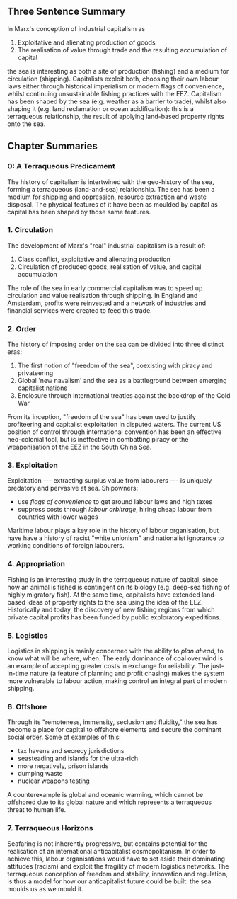 ## Three Sentence Summary

In Marx's conception of industrial capitalism as

1.  Exploitative and alienating production of goods
2.  The realisation of value through trade and the resulting
    accumulation of capital

the sea is interesting as both a site of production (fishing) and a
medium for circulation (shipping). Capitalists exploit both, choosing
their own labour laws either through historical imperialism or modern
flags of convenience, whilst continuing unsustainable fishing practices
with the EEZ. Capitalism has been shaped by the sea (e.g. weather as a
barrier to trade), whilst also shaping it (e.g. land reclamation or
ocean acidification): this is a terraqueous relationship, the result of
applying land-based property rights onto the sea.

## Chapter Summaries

### 0: A Terraqueous Predicament 

The history of capitalism is intertwined with the geo-history of the
sea, forming a terraqueous (land-and-sea) relationship. The sea has been
a medium for shipping and oppression, resource extraction and waste
disposal. The physical features of it have been as moulded by capital as
capital has been shaped by those same features.

### 1. Circulation 

The development of Marx's "real" industrial capitalism is a result of:

1.  Class conflict, exploitative and alienating production
2.  Circulation of produced goods, realisation of value, and capital
    accumulation

The role of the sea in early commercial capitalism was to speed up
circulation and value realisation through shipping. In England and
Amsterdam, profits were reinvested and a network of industries and
financial services were created to feed this trade.

### 2. Order 

The history of imposing order on the sea can be divided into three
distinct eras:

1.  The first notion of "freedom of the sea", coexisting with piracy and
    privateering
2.  Global 'new navalism' and the sea as a battleground between emerging
    capitalist nations
3.  Enclosure through international treaties against the backdrop of the
    Cold War

From its inception, "freedom of the sea" has been used to justify
profiteering and capitalist exploitation in disputed waters. The current
US position of control through international convention has been an
effective neo-colonial tool, but is ineffective in combatting piracy or
the weaponisation of the EEZ in the South China Sea.

### 3. Exploitation 

Exploitation --- extracting surplus value from labourers --- is uniquely
predatory and pervasive at sea. Shipowners:

-   use *flags of convenience* to get around labour laws and high taxes
-   suppress costs through *labour arbitrage*, hiring cheap labour from
    countries with lower wages

Maritime labour plays a key role in the history of labour organisation,
but have have a history of racist "white unionism" and nationalist
ignorance to working conditions of foreign labourers.

### 4. Appropriation 

Fishing is an interesting study in the terraqueous nature of capital,
since how an animal is fished is contingent on its biology (e.g.
deep-sea fishing of highly migratory fish). At the same time,
capitalists have extended land-based ideas of property rights to the sea
using the idea of the EEZ. Historically and today, the discovery of new
fishing regions from which private capital profits has been funded by
public exploratory expeditions.

### 5. Logistics 

Logistics in shipping is mainly concerned with the ability to *plan
ahead*, to know what will be where, when. The early dominance of coal
over wind is an example of accepting greater costs in exchange for
reliability. The just-in-time nature (a feature of planning and profit
chasing) makes the system more vulnerable to labour action, making
control an integral part of modern shipping.

### 6. Offshore 

Through its "remoteness, immensity, seclusion and fluidity," the sea has
become a place for capital to offshore elements and secure the dominant
social order. Some of examples of this:

-   tax havens and secrecy jurisdictions
-   seasteading and islands for the ultra-rich
-   more negatively, prison islands
-   dumping waste
-   nuclear weapons testing

A counterexample is global and oceanic warming, which cannot be
offshored due to its global nature and which represents a terraqueous
threat to human life.

### 7. Terraqueous Horizons 

Seafaring is not inherently progressive, but contains potential for the
realisation of an international anticapitalist cosmopolitanism. In order
to achieve this, labour organisations would have to set aside their
dominating attitudes (racism) and exploit the fragility of modern
logistics networks. The terraqueous conception of freedom and stability,
innovation and regulation, is thus a model for how our anticapitalist
future could be built: the sea moulds us as we mould it.
